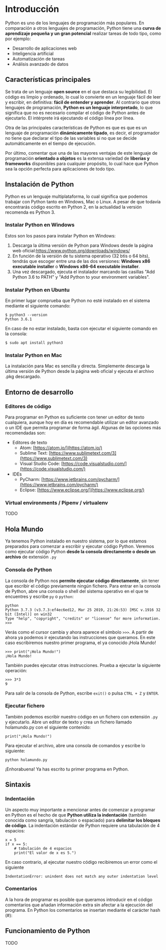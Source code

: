 # Introducción
Python es uno de los lenguajes de programación más populares. En comparación a otros lenguajes de programación, Python tiene una **curva de aprendizaje pequeña y un gran potencial** realizar tareas de todo tipo, como por ejemplo:
 - Desarrollo de aplicaciones web
 - Inteligencia artificial
 - Automatización de tareas
 - Análisis avanzado de datos

## Características principales
Se trata de un lenguaje **open source** en el que destaca su legibilidad. El código es limpio y ordenado, lo cual lo convierte en un lenguaje fácil de leer y escribir, en definitiva:  **fácil de entender y aprender**. 
Al contrario que otros lenguajes de programación, **Python es un lenguaje interpretado**, lo que significa que no es necesario compilar el código de Python antes de ejecutarlo. El intérprete irá ejecutando el código línea por línea. 

Otra de las principales características de Python es que es que es un lenguaje de programación **dinámicamente tipado**, es decir, el programador no tiene que declarar el tipo de las variables si no que se decide automáticamente en el tiempo de ejecución.

Por último, comentar que una de las mayores ventajas de este lenguaje de programación **orientado a objetos** es la extensa variedad de **liberías y frameworks** disponibles para cualquier propósito, lo cual hace que Python sea la opción perfecta para aplicaciones de todo tipo.

## Instalación de Python
Python es un lenguaje multiplataforma, lo cual significa que podemos trabajar con Python tanto en Windows, Mac o Linux. A pesar de que todavía encontrarás código escrito en Python 2, en la actualidad la versión recomenda es Python 3.

### Instalar Python en Windows
Estos son los pasos para instalar Python en Windows:

 1. Descarga la última versión de Python para Windows desde la página web oficial:https://www.python.org/downloads/windows/
 2. En función de la versión de tu sistema operativo (32 btis o 64 bits), tendrás que escoger entre una de las dos versiones: **Windows x86 executable installer** o **Windows x86-64 executable installer**.
 3. Una vez descargado, ejecuta el instalador marcando las casillas "Add Python 3.6 to PATH" y "Add Python to your environment variables".

### Instalar Python en Ubuntu
En primer lugar comprueba que Python no esté instalado en el sistema mediante el siguiente comando:
```
$ python3 --version
Python 3.6.1
```
En caso de no estar instalado, basta con ejecutar el siguiente comando en la consola:
```
$ sudo apt install python3
```

### Instalar Python en Mac
La instalación para Mac es sencilla y directa. Simplemente descarga la última versión de Python desde la página web oficial y ejecuta el archivo .pkg descargado.

## Entorno de desarrollo
### Editores de código
Para programar en Python es suficiente con tener un editor de texto cualquiera, aunque hoy en día es recomendable utilizar un editor avanzado o un IDE que permita programar de forma ágil. Algunas de las opciones más recomendadas son:

 - Editores de texto 
	 - Atom: [https://atom.io/](https://atom.io/) 
	 - Sublime Text: [https://www.sublimetext.com/3](https://www.sublimetext.com/3)
	 - Visual Studio Code: [https://code.visualstudio.com/](https://code.visualstudio.com/) 
 - IDEs 
	 - PyCharm: [https://www.jetbrains.com/pycharm/](https://www.jetbrains.com/pycharm/) 
	 - Eclipse: [https://www.eclipse.org/](https://www.eclipse.org/)

### Virtual environments / Pipenv / virtualenv
TODO

## Hola Mundo
Ya tenemos Python instalado en nuestro sistema, por lo que estamos preparados para comenzar a escribir y ejecutar código Python. Veremos como ejecutar código Python **desde la consola directamente o desde un archivo** de extensión `.py` 

### Consola de Python
La consola de Python nos **permite ejecutar código directamente**, sin tener que escribir el código previamente ningún fichero. Para entrar en la consola de Python, abre una consola o shell del sistema operativo en el que te encuentres y escribe `py` o `python`:

    python
    Python 3.7.3 (v3.7.3:ef4ec6ed12, Mar 25 2019, 21:26:53) [MSC v.1916 32 bit (Intel)] on win32
    Type "help", "copyright", "credits" or "license" for more information.
    >>>

Verás como el cursor cambia y ahora aparece el símbolo `>>>`. A partir de ahora ya podemos ir ejecutando las instrucciones que queramos. En este caso escribiremos nuestro primer programa, el ya conocido ¡Hola Mundo!

    >>> print("¡Hola Mundo!")
    ¡Hola Mundo!

También puedes ejecutar otras instrucciones. Prueba a ejecutar la siguiente operación:

    >>> 3*3
    9

Para salir de la consola de Python, escribe `exit()` o pulsa `CTRL + Z` y `ENTER`.


### Ejecutar fichero

También podemos escribir nuestro código en un fichero con extensión `.py` y ejecutarlo. Abre un editor de texto y crea un fichero llamado holamundo.py con el siguiente contenido:

    print("¡Hola Mundo!")

Para ejecutar el archivo, abre una consola de comandos y escribe lo siguiente:

    python holamundo.py

¡Enhorabuena! Ya has escrito tu primer programa en Python.

## Sintaxis

### Indentación

Un aspecto muy importante a mencionar antes de comenzar a programar en Python es el hecho de que **Python utiliza la indentación** (también conocida como sangría, tabulación o espaciado) para **delimitar los bloques de código**. La indentación estándar de Python requiere una tabulación de 4 espacios:

    x = 5
    if x == 5:
        # tabulación de 4 espacios
        print("El valor de x es 5.")

En caso contrario, al ejecutar nuestro código recibiremos un error como el siguiente

    IndentationError: unindent does not match any outer indentation level

### Comentarios

A la hora de programar es posible que queramos introducir en el código comentarios que añadan información extra sin afectar a la ejecución del programa. En Python los comentarios se insertan mediante el carácter hash (#):

## Funcionamiento de Python

TODO
